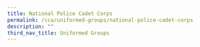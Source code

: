 ```yaml
---
title: National Police Cadet Corps
permalink: /cca/uniformed-groups/national-police-cadet-corps
description: ""
third_nav_title: Uniformed Groups
---
```

